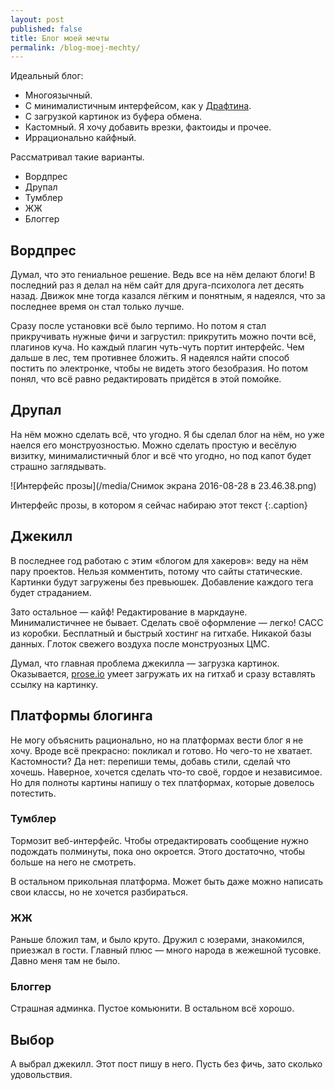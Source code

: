 ```yaml
---
layout: post
published: false
title: Блог моей мечты
permalink: /blog-moej-mechty/
---
```

Идеальный блог:

* Многоязычный.
* С минималистичным интерфейсом, как у [Драфтина](draftin.com).
* С загрузкой картинок из буфера обмена.
* Кастомный. Я хочу добавить врезки, фактоиды и прочее.
* Иррационально кайфный.

Рассматривал такие варианты.

* Вордпрес
* Друпал
* Тумблер
* ЖЖ		
* Блоггер

Вордпрес
---
Думал, что это гениальное решение. Ведь все на нём делают блоги! В последний раз я делал на нём сайт для друга-психолога лет десять назад. Движок мне тогда казался лёгким и понятным, я надеялся, что за последнее время он стал только лучше.

Сразу после установки всё было терпимо. Но потом я стал прикручивать нужные фичи и загрустил: прикрутить можно почти всё, плагинов куча. Но каждый плагин чуть-чуть портит интерфейс. Чем дальше в лес, тем противнее бложить. Я надеялся найти способ постить по электронке, чтобы не видеть этого безобразия. Но потом понял, что всё равно редактировать придётся в этой помойке.

Друпал
---
На нём можно сделать всё, что угодно. Я бы сделал блог на нём, но уже наелся его монструозностью. Можно сделать простую и весёлую визитку, минималистичный блог и всё что угодно, но под капот будет страшно заглядывать.

![Интерфейс прозы](/media/Снимок экрана 2016-08-28 в 23.46.38.png)

Интерфейс прозы, в котором я сейчас набираю этот текст
{:.caption}

Джекилл
---
В последнее год работаю с этим «блогом для хакеров»: веду на нём пару проектов. Нельзя комментить, потому что сайты статические. Картинки будут загружены без превьюшек. Добавление каждого тега будет страданием. 

Зато остальное — кайф! Редактирование в маркдауне. Минималистичнее не бывает. Сделать своё оформление — легко! САСС из коробки. Бесплатный и быстрый хостинг на гитхабе. Никакой базы данных. Глоток свежего воздуха после монструозных ЦМС.

Думал, что главная проблема джекилла — загрузка картинок. Оказывается, [prose.io](http://prose.io/) умеет загружать их на гитхаб и сразу вставлять ссылку на картинку.


Платформы блогинга
---

Не могу объяснить рационально, но на платформах вести блог я не хочу. Вроде всё прекрасно: покликал и готово. Но чего-то не хватает. Кастомности? Да нет: перепиши темы, добавь стили, сделай что хочешь. Наверное, хочется сделать что-то своё, гордое и независимое. Но для полноты картины напишу о тех платформах, которые довелось потестить.

### Тумблер

Тормозит веб-интерфейс. Чтобы отредактировать сообщение нужно подождать полминуты, пока оно окроется. Этого достаточно, чтобы больше на него не смотреть.

В остальном прикольная платформа. Может быть даже можно написать свои классы, но не хочется разбираться.

### ЖЖ

Раньше бложил там, и было круто. Дружил с юзерами, знакомился, приезжал в гости. Главный плюс — много народа в жежешной тусовке. Давно меня там не было.

### Блоггер

Страшная админка. Пустое комьюнити. В остальном всё хорошо.

Выбор
---

А выбрал джекилл. Этот пост пишу в него. Пусть без фичь, зато сколько удовольствия.